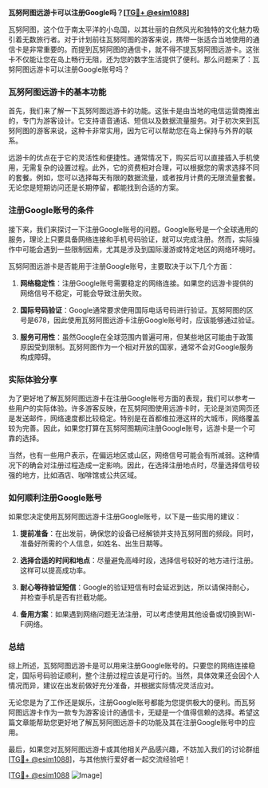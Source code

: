 **瓦努阿图远游卡可以注册Google吗？[[TG💪+ @esim1088](https://t.me/s/esim1088)]**

瓦努阿图，这个位于南太平洋的小岛国，以其壮丽的自然风光和独特的文化魅力吸引着无数旅行者。对于计划前往瓦努阿图的游客来说，携带一张适合当地使用的通信卡是非常重要的。而提到瓦努阿图的通信卡，就不得不提瓦努阿图远游卡。这张卡不仅能让您在岛上畅行无阻，还为您的数字生活提供了便利。那么问题来了：瓦努阿图远游卡可以注册Google账号吗？

### 瓦努阿图远游卡的基本功能

首先，我们来了解一下瓦努阿图远游卡的功能。这张卡是由当地的电信运营商推出的，专门为游客设计。它支持语音通话、短信以及数据流量服务。对于初次来到瓦努阿图的游客来说，这种卡非常实用，因为它可以帮助您在岛上保持与外界的联系。

远游卡的优点在于它的灵活性和便捷性。通常情况下，购买后可以直接插入手机使用，无需复杂的设置过程。此外，它的资费相对合理，可以根据您的需求选择不同的套餐。例如，您可以选择每天有限的数据流量，或者按月计费的无限流量套餐。无论您是短期访问还是长期停留，都能找到合适的方案。

### 注册Google账号的条件

接下来，我们来探讨一下注册Google账号的问题。Google账号是一个全球通用的服务，理论上只要具备网络连接和手机号码验证，就可以完成注册。然而，实际操作中可能会遇到一些限制因素，尤其是涉及到国际漫游或特定地区的网络环境时。

瓦努阿图远游卡是否能用于注册Google账号，主要取决于以下几个方面：

1. **网络稳定性**：注册Google账号需要稳定的网络连接。如果您的远游卡提供的网络信号不稳定，可能会导致注册失败。
   
2. **国际号码验证**：Google通常要求使用国际电话号码进行验证。瓦努阿图的区号是678，因此使用瓦努阿图远游卡注册Google账号时，应该能够通过验证。

3. **服务可用性**：虽然Google在全球范围内普遍可用，但某些地区可能由于政策原因受到限制。瓦努阿图作为一个相对开放的国家，通常不会对Google服务构成障碍。

### 实际体验分享

为了更好地了解瓦努阿图远游卡在注册Google账号方面的表现，我们可以参考一些用户的实际体验。许多游客反映，在瓦努阿图使用远游卡时，无论是浏览网页还是发送邮件，网络速度都比较稳定。特别是在首都维拉港这样的大城市，网络覆盖较为完善。因此，如果您打算在瓦努阿图期间注册Google账号，远游卡是一个可靠的选择。

当然，也有一些用户表示，在偏远地区或山区，网络信号可能会有所减弱。这种情况下的确会对注册过程造成一定影响。因此，在选择注册地点时，尽量选择信号较强的地方，比如酒店、咖啡馆或公共区域。

### 如何顺利注册Google账号

如果您决定使用瓦努阿图远游卡注册Google账号，以下是一些实用的建议：

1. **提前准备**：在出发前，确保您的设备已经解锁并支持瓦努阿图的频段。同时，准备好所需的个人信息，如姓名、出生日期等。

2. **选择合适的时间和地点**：尽量避免高峰时段，选择信号较好的地方进行注册。这样可以提高成功率。

3. **耐心等待验证短信**：Google的验证短信有时会延迟到达，所以请保持耐心，并检查手机是否有拦截功能。

4. **备用方案**：如果遇到网络问题无法注册，可以考虑使用其他设备或切换到Wi-Fi网络。

### 总结

综上所述，瓦努阿图远游卡是可以用来注册Google账号的。只要您的网络连接稳定，国际号码验证顺利，整个注册过程应该是可行的。当然，具体效果还会因个人情况而异，建议在出发前做好充分准备，并根据实际情况灵活应对。

无论您是为了工作还是娱乐，注册Google账号都能为您提供极大的便利。而瓦努阿图远游卡作为一款专为游客设计的通信卡，无疑是一个值得信赖的选择。希望这篇文章能帮助您更好地了解瓦努阿图远游卡的功能及其在注册Google账号中的应用。

最后，如果您对瓦努阿图远游卡或其他相关产品感兴趣，不妨加入我们的讨论群组[[TG💪+ @esim1088](https://t.me/s/esim1088)]，与其他旅行爱好者一起交流经验吧！

[[TG💪+ @esim1088](https://t.me/s/esim1088) ![Image](https://i.postimg.cc/4NQfJmqS/Snipaste-2025-05-13-00-14-12.png)]